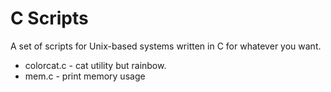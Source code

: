 # C Scripts

A set of scripts for Unix-based systems written in C for whatever you want.

- colorcat.c - cat utility but rainbow.
- mem.c - print memory usage
